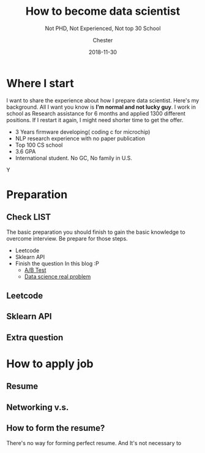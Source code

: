 ﻿---
layout:     post
title:      How to become data scientist
subtitle:   Not PHD, Not Experienced, Not top 30 School
date:       2018-11-30
author:    Chester
header-img: img/failure.jpg
catalog: true
tags:
    - Job
---
# Where I start
I want to share the experience about how I prepare data scientist. Here's my background. All I want you know is **I'm normal and not lucky guy**. I work in school as Research assistance for 6 months and applied 1300 different positions. If I restart it again, I might need shorter time to get the offer.

 - 3 Years firmware developing( coding c for microchip)
 - NLP research experience with no paper publication
 - Top 100 CS school
 - 3.6 GPA 
 - International student. No GC, No family in U.S.
 
 Y
 
# Preparation


## Check LIST
The basic preparation you should finish to gain the basic knowledge to overcome interview. Be prepare for those steps. 
- Leetcode 
- Sklearn API
- Finish the question In this blog :P
	- [A/B Test](https://chesterhsieh.github.io/2018/11/09/ABTest/)
	- [Data science real problem](https://chesterhsieh.github.io/2018/11/20/DS-Question-Collection/)


## Leetcode
## Sklearn API
## Extra question

# How to apply job
## Resume 

## Networking v.s.


## How to form the resume?
There's no way for forming perfect resume. And It's not necessary to 

<!--stackedit_data:
eyJoaXN0b3J5IjpbMTg3MzI3OTk5NCwxMzIzOTk2NDI3LDE5OT
U3NjQ4MTMsLTgyNzY4Njc3M119
-->